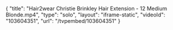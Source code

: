 {
    "title": "Hair2wear Christie Brinkley Hair Extension - 12 Medium Blonde.mp4",
    "type": "solo",
    "layout": "iframe-static",
    "videoId": "103604351",
    "url": "\/tvpembed\/103604351"
}